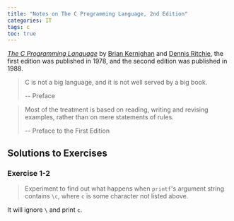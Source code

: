 ```yaml
---
title: "Notes on The C Programming Language, 2nd Edition"
categories: IT
tags: c
toc: true
---
```


[*The C Programming Language*](https://en.wikipedia.org/wiki/The_C_Programming_Language) by [Brian Kernighan](https://www.cs.princeton.edu/~bwk/) and [Dennis Ritchie](https://www.bell-labs.com/usr/dmr/www/), the first edition was published in 1978, and the second edition was published in 1988.

> C is not a big language, and it is not well served by a big book.
> 
> -- Preface

> Most of the treatment is based on reading, writing and revising examples, rather than on mere statements of rules.
> 
> -- Preface to the First Edition

## Solutions to Exercises

### Exercise 1-2

> Experiment to find out what happens when `printf`'s argument string contains `\c`, where `c` is some character not listed above.

It will ignore `\` and print `c`.
